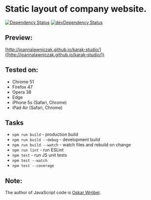 # Static layout of company website.

[![Dependency Status](https://david-dm.org/joannalawniczak/karak-studio.svg)](https://david-dm.org/joannalawniczak/karak-studio)
[![devDependency Status](https://david-dm.org/joannalawniczak/karak-studio/dev-status.svg)](https://david-dm.org/joannalawniczak/karak-studio?type=dev)

## Preview:
[http://joannalawniczak.github.io/karak-studio/]([http://joannalawniczak.github.io/karak-studio/])

## Tested on:
- Chrome 51
- Firefox 47
- Opera 38
- Edge
- iPhone 5s (Safari, Chrome)
- iPad Air (Safari, Chrome)

## Tasks
- `npm run build` - production build
- `npm run build --debug` - development build
- `npm run build --watch` - watch files and rebuild on change
- `npm run lint` - run ESLint
- `npm test` - run JS unit tests
- `npm test --watch`
- `npm test --coverage`

## Note:
The author of JavaScript code is [Oskar Wróbel](https://github.com/oskarwrobel).

